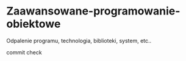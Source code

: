 # Zaawansowane-programowanie-obiektowe

Odpalenie programu, technologia, biblioteki, system, etc..


commit check